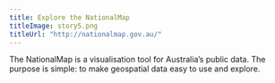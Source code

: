 ```yaml
---
title: Explore the NationalMap
titleImage: story5.png
titleUrl: "http://nationalmap.gov.au/"
---
```


<p>The NationalMap is a visualisation tool for Australia’s public data. The purpose is simple: to make geospatial data easy to use and explore.</p>